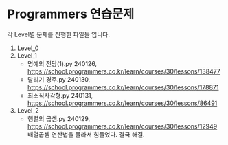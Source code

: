 # Programmers 연습문제 

각 Level별 문제를 진행한 파일들 입니다.

1. Level_0
2. Level_1
    - 명예의 전당(1).py     240126, https://school.programmers.co.kr/learn/courses/30/lessons/138477
    - 달리기 경주.py        240130, https://school.programmers.co.kr/learn/courses/30/lessons/178871
    - 최소직사각형.py       240131, https://school.programmers.co.kr/learn/courses/30/lessons/86491
3. Level_2
    - 행렬의 곱셈.py        240129, https://school.programmers.co.kr/learn/courses/30/lessons/12949
      배열곱셈 연산법을 몰라서 힘들었다. 결국 해결.